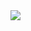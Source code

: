 <html>
  <img src = "https://media.discordapp.net/attachments/934672827674673183/936217355133014016/25_20220127200155.png?width=720&height=338" class = "mainImg">
  <style>
    mainImg{
      text-align : center;
    }
  </style>
</html>
